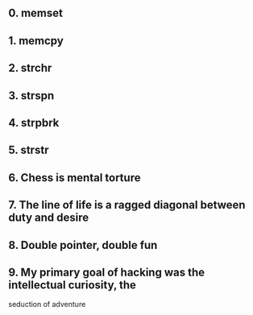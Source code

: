 ##  0\. memset

##  1\. memcpy

##  2\. strchr

##  3\. strspn

##  4\. strpbrk

##  5\. strstr

##  6\. Chess is mental torture

##  7\. The line of life is a ragged diagonal between duty and desire

##  8\. Double pointer, double fun

##  9\. My primary goal of hacking was the intellectual curiosity, the
seduction of adventure

